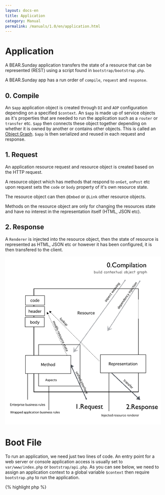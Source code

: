```yaml
---
layout: docs-en
title: Application
category: Manual
permalink: /manuals/1.0/en/application.html
---
```


# Application

A BEAR.Sunday application transfers the state of a resource that can be represented (REST)
using a script found in `bootstrap/bootstrap.php`.

A BEAR.Sunday app has a run order of `compile`, `request` and `response`.

## 0. Compile

An `$app` application object is created through `DI` and `AOP` configuration depending on a specified `$context`.
An `$app` is made up of service objects as it's properties that are needed to run the application such as a `router` or `transfer` etc.
`$app` then connects these object together depending on whether it is owned by another or contains other objects.
This is called an [Object Graph](http://en.wikipedia.org/wiki/Object_graph).
`$app` is then serialized and reused in each request and response.

## 1. Request

An application resource request and resource object is created based on the HTTP request.

A resource object which has methods that respond to `onGet`, `onPost` etc upon request sets the `code` or `body` property of it's own resource state.

The resource object can then `@Embed` or `@Link` other resource objects. 

Methods on the resource object are only for changing the resources state and have no interest in the representation itself (HTML, JSON etc).

## 2. Response

A `Renderer` is injected into the resource object, then the state of resource is represented as HTML, JSON etc or however it has been configured, it is then transfered to the client.

 <img src="/images/screen/diagram.png" style="max-width: 100%;height: auto;"/>


# Boot File

To run an application, we need just two lines of code.
An entry point for a web server or console application access is usually set to `var/www/index.php` or `bootstrap/api.php`.
As you can see below, we need to assign an application context to a global variable `$context` then require `bootstrap.php` to run the application.


{% highlight php %}
<?php
$context = 'prod-api-hal-app'
require 'pat/to/bootstrap.php';
{% endhighlight %}

Depending on your context choose a boot file.

{% highlight bash %}
// Fire up built in php server
php -S 127.0.0.1:8080 var/www/index.php

// Console access
php bootstrap/api.php get /user/1

// Web access for the api
php -S 127.0.0.1:8080 bootstrap/api.php
{% endhighlight %}

## Application Context

The composition of the application object `$app` changes in response to the defined context, so that application behavior changes.

Depending on the defined context the building of the application object `$app` changes, altering the overall behavior. 


For example, `WebRouter` is bound to `RouterInterface` by default.
However, if `Cli` mode is set (instead of HTTP) the `CliRouter` is bound to the `RouterInterface` and it will then take console input.

There are built-in and custom contexts that can be used in an application.

**Built-in contexts**

 * `api`  API Application
 * `cli`  Console Application
 * `hal`  HAL Application
 * `prod` Production

 You can also use a combination of these built-in contexts and add your own custom contexts.

 * `app` is the default application context.
 * `api` modifies page resources to an **app resource** by default. Also any web root access (`GET /`) that is usually mapped to `page://self/` will is re-mapped to `app://self/`.
 * `cli-app` represents a console application. If you set the context to `prod-hal-api-app` your application will run as an API application in production mode using the [HAL](http://stateless.co/hal_specification.html) media type.


Each application context (cli, app etc) represents a module.
For example the `cli` context relates to a `CliModule`, then binds all of the DI and AOP bindings that is needed for a console application.

The values of each context will be only used when generating an object graph.
It is not recommended for your application code and libraries to change their behaviour based on the context.
Instead, the behavior should only change through **code that is dependent on an interface** and **changes of dependencies by context**.
